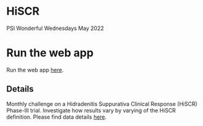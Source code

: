 # HiSCR
PSI Wonderful Wednesdays May 2022

# Run the web app
Run the web app [here](https://bonorico.shinyapps.io/HiSCR/).

## Details
Monthly challenge on a Hidradenitis Suppurativa Clinical Response (HiSCR) Phase-III trial. Investigate how results vary by varying of the HiSCR definition.
Please find data details [here](https://github.com/VIS-SIG/Wonderful-Wednesdays/tree/master/data/2022/2022-04-13).
